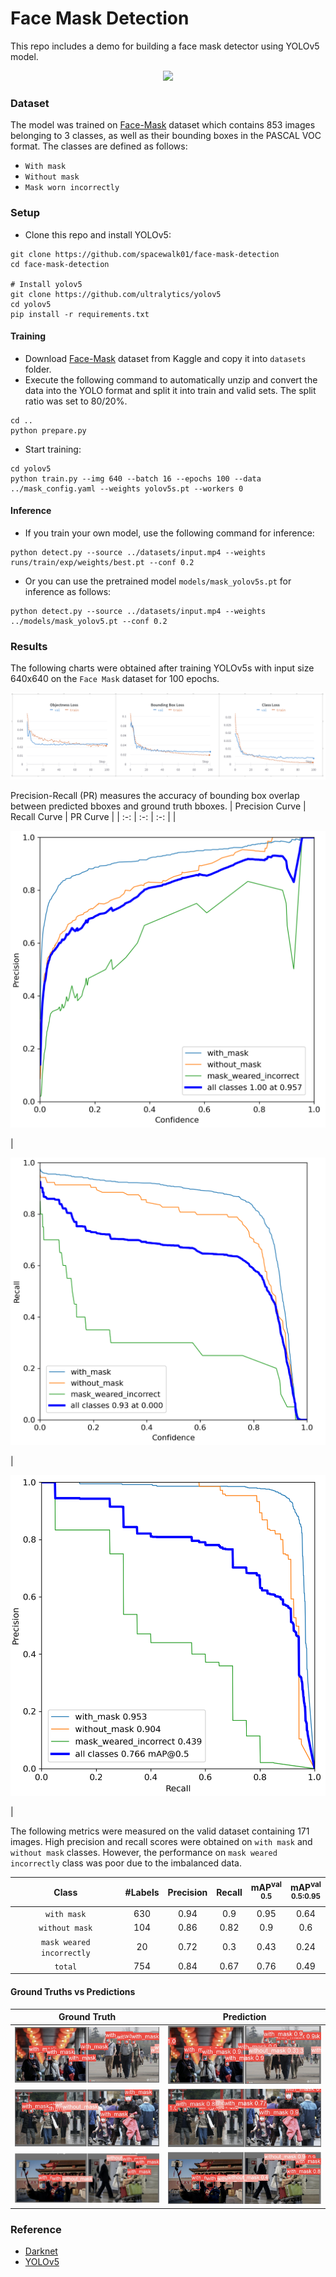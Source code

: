 # Face Mask Detection
This repo includes a demo for building a face mask detector using YOLOv5 model. 
<p align="center"> <img src="results/anim1.gif" /></p>

### Dataset
The model was trained on [Face-Mask](https://www.kaggle.com/andrewmvd/face-mask-detection) dataset which contains 853 images belonging to 3 classes, as well as their bounding boxes in the PASCAL VOC format. The classes are defined as follows:
* `With mask`
* `Without mask`
* `Mask worn incorrectly`

### Setup
* Clone this repo and install YOLOv5:
```
git clone https://github.com/spacewalk01/face-mask-detection
cd face-mask-detection

# Install yolov5
git clone https://github.com/ultralytics/yolov5
cd yolov5
pip install -r requirements.txt
```

#### Training
* Download [Face-Mask](https://www.kaggle.com/andrewmvd/face-mask-detection) dataset from Kaggle and copy it into `datasets` folder. 
* Execute the following command to automatically unzip and convert the data into the YOLO format and split it into train and valid sets. The split ratio was set to 80/20%.
```
cd ..
python prepare.py
```
* Start training:
```
cd yolov5
python train.py --img 640 --batch 16 --epochs 100 --data ../mask_config.yaml --weights yolov5s.pt --workers 0
```
#### Inference
* If you train your own model, use the following command for inference:
```
python detect.py --source ../datasets/input.mp4 --weights runs/train/exp/weights/best.pt --conf 0.2
```
* Or you can use the pretrained model `models/mask_yolov5s.pt` for inference as follows:
```
python detect.py --source ../datasets/input.mp4 --weights ../models/mask_yolov5.pt --conf 0.2
```

### Results
The following charts were obtained after training YOLOv5s with input size 640x640 on the `Face Mask` dataset for 100 epochs.

<p align="center">
  <img src="results/loss_curve.png" />
</p>

Precision-Recall (PR) measures the accuracy of bounding box overlap between predicted bboxes and ground truth bboxes. 
| Precision Curve | Recall Curve | PR Curve |
| :-: | :-: | :-: |
| <p align="center"> <img src="results/P_curve.png"/></p> | <p align="center"> <img src="results/R_curve.png"/></p> | <p align="center"> <img src="results/PR_curve.png"/></p> |

The following metrics were measured on the valid dataset containing 171 images. High precision and recall scores were obtained on `with mask` and `without mask` classes. However, the performance on `mask weared incorrectly` class was poor due to the imbalanced data.

| Class | #Labels | Precision | Recall | mAP<sup>val<br>0.5 | mAP<sup>val<br>0.5:0.95 |
| :-: | :-: | :-: | :-: | :-: | :-: |
| `with mask` | 630 | 0.94 | 0.9 | 0.95 | 0.64 |
| `without mask` | 104 | 0.86 | 0.82 |  0.9 |  0.6 |
| `mask weared incorrectly` | 20 | 0.72 | 0.3 | 0.43 | 0.24 |
| `total` | 754 | 0.84 | 0.67 | 0.76 | 0.49 |

#### Ground Truths vs Predictions

| Ground Truth | Prediction | 
| :-: | :-: |
| ![](results/gt1.png) | ![](results/pred1.png) |
| ![](results/gt2a.png) | ![](results/pred2a.png) | 
| ![](results/gt3.png) | ![](results/pred3.png) | 
  
### Reference

* [Darknet](https://github.com/pjreddie/darknet/blob/master/scripts/voc_label.py)
* [YOLOv5](https://github.com/ultralytics/yolov5)
